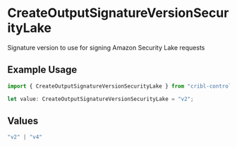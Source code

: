 # CreateOutputSignatureVersionSecurityLake

Signature version to use for signing Amazon Security Lake requests

## Example Usage

```typescript
import { CreateOutputSignatureVersionSecurityLake } from "cribl-control-plane/models/operations";

let value: CreateOutputSignatureVersionSecurityLake = "v2";
```

## Values

```typescript
"v2" | "v4"
```
